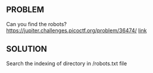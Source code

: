 ## PROBLEM
Can you find the robots? https://jupiter.challenges.picoctf.org/problem/36474/ [link](http://jupiter.challenges.picoctf.org:36474) 
## SOLUTION  
Search the indexing of directory in /robots.txt file

